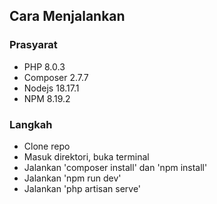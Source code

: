 ## Cara Menjalankan

### Prasyarat

- PHP 8.0.3
- Composer 2.7.7
- Nodejs 18.17.1
- NPM 8.19.2

### Langkah

- Clone repo
- Masuk direktori, buka terminal
- Jalankan 'composer install' dan 'npm install'
- Jalankan 'npm run dev'
- Jalankan 'php artisan serve'
